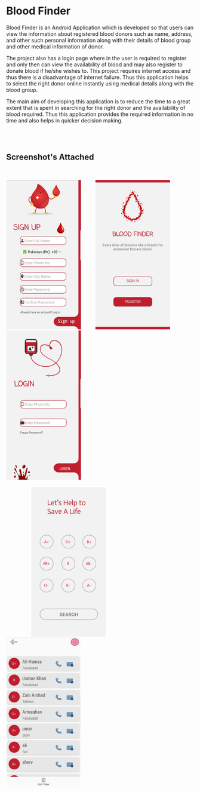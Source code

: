# Blood Finder
Blood Finder is an Android Application which is
developed so that users can view the information about registered blood donors such as name, address, and other such personal information along with their details of blood group and other medical information of donor.

The project also has a login page where in the user is required to register and only then can view the availability of blood and may also register to donate blood if he/she wishes to. 
This project requires internet access and thus there is a disadvantage of internet failure. 
Thus this application helps to select the right donor online instantly using medical details along with the blood group.

The main aim of developing this application is to reduce the time to a great extent that is spent in searching for the right donor and the availability of blood required. Thus this application provides the required information in no time and also helps in quicker decision making.

<br>
<br>

<h2>Screenshot's Attached</h2>
<br>

<img src=sign_up.jpg width="200" height="400"> &nbsp;&nbsp;&nbsp;&nbsp;&nbsp;&nbsp;&nbsp;&nbsp;  <img src=main.jpg width="200" height="400"> &nbsp;&nbsp;&nbsp;&nbsp;&nbsp;&nbsp;&nbsp;&nbsp;  <img src=login.jpg width="200" height="400">  <br><br> &nbsp;&nbsp;&nbsp;&nbsp;&nbsp;&nbsp;&nbsp;&nbsp;&nbsp;&nbsp;&nbsp;&nbsp;&nbsp;&nbsp;&nbsp;&nbsp; <img src=homescreen.jpg width="200" height="400"> &nbsp;&nbsp;&nbsp;&nbsp;&nbsp;&nbsp;&nbsp;&nbsp;&nbsp;&nbsp;&nbsp;&nbsp;&nbsp;&nbsp;&nbsp;&nbsp;  <img src=userlist.jpg width="200" height="400">  

